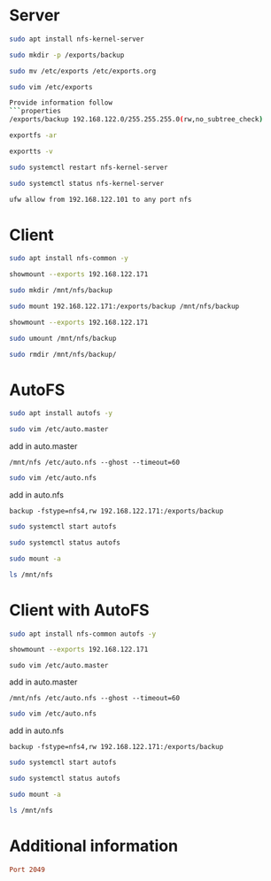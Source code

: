 # Server
```bash
sudo apt install nfs-kernel-server
```
```bash
sudo mkdir -p /exports/backup
```
  ```bash
sudo mv /etc/exports /etc/exports.org
```
```bash
sudo vim /etc/exports

Provide information follow 
```properties
/exports/backup 192.168.122.0/255.255.255.0(rw,no_subtree_check)
```
```bash
exportfs -ar
```
```bash
exportts -v
```
```bash
sudo systemctl restart nfs-kernel-server
```
```bash
sudo systemctl status nfs-kernel-server
```
```bash
ufw allow from 192.168.122.101 to any port nfs
```
# Client
```bash
sudo apt install nfs-common -y
```
```bash
showmount --exports 192.168.122.171
```
```bash
sudo mkdir /mnt/nfs/backup
```
```bash
sudo mount 192.168.122.171:/exports/backup /mnt/nfs/backup
```
```bash
showmount --exports 192.168.122.171
```
```bash
sudo umount /mnt/nfs/backup
```
```bash
sudo rmdir /mnt/nfs/backup/
```
# AutoFS
```bash
sudo apt install autofs -y
```
```bash
sudo vim /etc/auto.master
```
add in auto.master
```
/mnt/nfs /etc/auto.nfs --ghost --timeout=60
```
```bash
sudo vim /etc/auto.nfs
```
add in auto.nfs
```
backup -fstype=nfs4,rw 192.168.122.171:/exports/backup
```
```bash
sudo systemctl start autofs
```
```bash
sudo systemctl status autofs
```
```bash
sudo mount -a
```
```bash
ls /mnt/nfs
```

# Client with AutoFS
```bash
sudo apt install nfs-common autofs -y
```
```bash
showmount --exports 192.168.122.171
```
```Shell
sudo vim /etc/auto.master
```
add in auto.master
```
/mnt/nfs /etc/auto.nfs --ghost --timeout=60
```
```bash
sudo vim /etc/auto.nfs
```
add in auto.nfs
```
backup -fstype=nfs4,rw 192.168.122.171:/exports/backup
```
```bash
sudo systemctl start autofs
```
```bash
sudo systemctl status autofs
```
```bash
sudo mount -a
```
```bash
ls /mnt/nfs
```

# Additional information
```ini
Port 2049
```